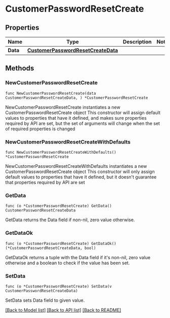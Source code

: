 # CustomerPasswordResetCreate

## Properties

Name | Type | Description | Notes
------------ | ------------- | ------------- | -------------
**Data** | [**CustomerPasswordResetCreateData**](CustomerPasswordResetCreateData.md) |  | 

## Methods

### NewCustomerPasswordResetCreate

`func NewCustomerPasswordResetCreate(data CustomerPasswordResetCreateData, ) *CustomerPasswordResetCreate`

NewCustomerPasswordResetCreate instantiates a new CustomerPasswordResetCreate object
This constructor will assign default values to properties that have it defined,
and makes sure properties required by API are set, but the set of arguments
will change when the set of required properties is changed

### NewCustomerPasswordResetCreateWithDefaults

`func NewCustomerPasswordResetCreateWithDefaults() *CustomerPasswordResetCreate`

NewCustomerPasswordResetCreateWithDefaults instantiates a new CustomerPasswordResetCreate object
This constructor will only assign default values to properties that have it defined,
but it doesn't guarantee that properties required by API are set

### GetData

`func (o *CustomerPasswordResetCreate) GetData() CustomerPasswordResetCreateData`

GetData returns the Data field if non-nil, zero value otherwise.

### GetDataOk

`func (o *CustomerPasswordResetCreate) GetDataOk() (*CustomerPasswordResetCreateData, bool)`

GetDataOk returns a tuple with the Data field if it's non-nil, zero value otherwise
and a boolean to check if the value has been set.

### SetData

`func (o *CustomerPasswordResetCreate) SetData(v CustomerPasswordResetCreateData)`

SetData sets Data field to given value.



[[Back to Model list]](../README.md#documentation-for-models) [[Back to API list]](../README.md#documentation-for-api-endpoints) [[Back to README]](../README.md)



